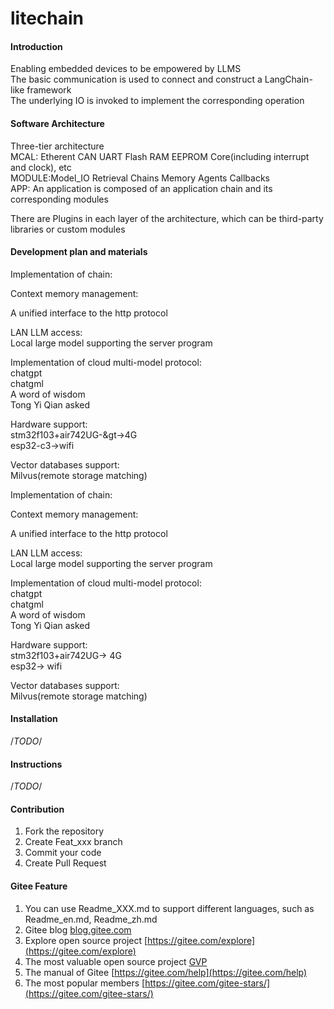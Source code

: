 # litechain

#### Introduction  

Enabling embedded devices to be empowered by LLMS  
The basic communication is used to connect and construct a LangChain-like framework  
The underlying IO is invoked to implement the corresponding operation  


#### Software Architecture  
Three-tier architecture  
MCAL: Etherent CAN UART Flash RAM EEPROM Core(including interrupt and clock), etc  
MODULE:Model_IO Retrieval Chains Memory Agents Callbacks  
APP: An application is composed of an application chain and its corresponding modules  

There are Plugins in each layer of the architecture, which can be third-party libraries or custom modules  

#### Development plan and materials  

Implementation of chain:  

Context memory management:  

A unified interface to the http protocol  

LAN LLM access:  
Local large model supporting the server program  

Implementation of cloud multi-model protocol:  
chatgpt  
chatgml  
A word of wisdom  
Tong Yi Qian asked  

Hardware support:  
stm32f103+air742UG-&gt->4G  
esp32-c3->wifi  

Vector databases support:  
Milvus(remote storage matching)  

Implementation of chain:  

Context memory management:  

A unified interface to the http protocol  

LAN LLM access:  
Local large model supporting the server program  

Implementation of cloud multi-model protocol:  
chatgpt  
chatgml  
A word of wisdom  
Tong Yi Qian asked  

Hardware support:  
stm32f103+air742UG-&gt; 4G  
esp32-&gt; wifi  

Vector databases support:  
Milvus(remote storage matching)  

#### Installation   
/*TODO*/

#### Instructions  
/*TODO*/

#### Contribution  

1.  Fork the repository  
2.  Create Feat_xxx branch  
3.  Commit your code  
4.  Create Pull Request  


#### Gitee Feature  

1.  You can use Readme\_XXX.md to support different languages, such as Readme\_en.md, Readme\_zh.md  
2.  Gitee blog [blog.gitee.com](https://blog.gitee.com)  
3.  Explore open source project [https://gitee.com/explore](https://gitee.com/explore)  
4.  The most valuable open source project [GVP](https://gitee.com/gvp)  
5.  The manual of Gitee [https://gitee.com/help](https://gitee.com/help)  
6.  The most popular members  [https://gitee.com/gitee-stars/](https://gitee.com/gitee-stars/)  
